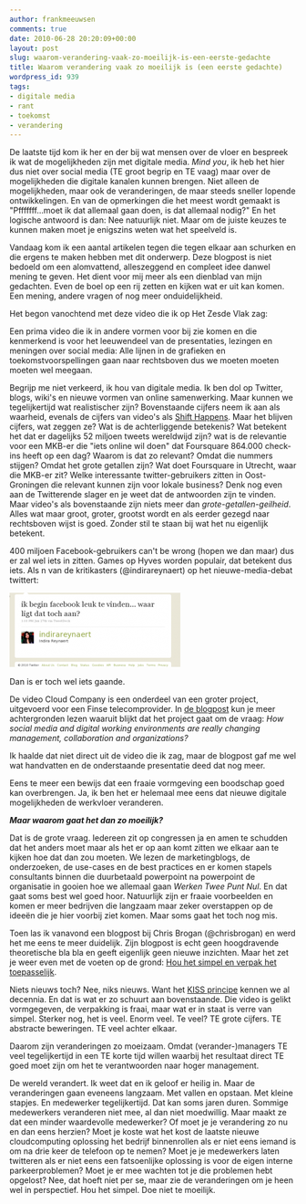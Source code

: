 ```yaml
---
author: frankmeeuwsen
comments: true
date: 2010-06-28 20:20:09+00:00
layout: post
slug: waarom-verandering-vaak-zo-moeilijk-is-een-eerste-gedachte
title: Waarom verandering vaak zo moeilijk is (een eerste gedachte)
wordpress_id: 939
tags:
- digitale media
- rant
- toekomst
- verandering
---
```


De laatste tijd kom ik her en der bij wat mensen over de vloer en bespreek ik wat de mogelijkheden zijn met digitale media. _Mind you_, ik heb het hier dus niet over social media (TE groot begrip en TE vaag) maar over de mogelijkheden die digitale kanalen kunnen brengen. Niet alleen de mogelijkheden, maar ook de veranderingen, de maar steeds sneller lopende ontwikkelingen. En van de opmerkingen die het meest wordt gemaakt is "Pfffffff...moet ik dat allemaal gaan doen, is dat allemaal nodig?" En het logische antwoord is dan: Nee natuurlijk niet. Maar om de juiste keuzes te kunnen maken moet je enigszins weten wat het speelveld is.

Vandaag kom ik een aantal artikelen tegen die tegen elkaar aan schurken en die ergens te maken hebben met dit onderwerp. Deze blogpost is niet bedoeld om een alomvattend, alleszeggend en compleet idee danwel mening te geven. Het dient voor mij meer als een dienblad van mijn gedachten. Even de boel op een rij zetten en kijken wat er uit kan komen. Een mening, andere vragen of nog meer onduidelijkheid.

<!-- more -->

Het begon vanochtend met deze video die ik op Het Zesde Vlak zag:



Een prima video die ik in andere vormen voor bij zie komen en die kenmerkend is voor het leeuwendeel van de presentaties, lezingen en meningen over social media: Alle lijnen in de grafieken en toekomstvoorspellingen gaan naar rechtsboven dus we moeten moeten moeten wel meegaan.

Begrijp me niet verkeerd, ik hou van digitale media. Ik ben dol op Twitter, blogs, wiki's en nieuwe vormen van online samenwerking. Maar kunnen we tegelijkertijd wat realistischer zijn? Bovenstaande cijfers neem ik aan als waarheid, evenals de cijfers van video's als [Shift Happens](http://www.youtube.com/watch?v=6ILQrUrEWe8). Maar het blijven cijfers, wat zeggen ze? Wat is de achterliggende betekenis? Wat betekent het dat er dagelijks 52 miljoen tweets wereldwijd zijn? wat is de relevantie voor een MKB-er die "iets online wil doen" dat Foursquare 864.000 check-ins heeft op een dag? Waarom is dat zo relevant? Omdat die nummers stijgen? Omdat het grote getallen zijn? Wat doet Foursquare in Utrecht, waar die MKB-er zit? Welke interessante twitter-gebruikers zitten in Oost-Groningen die relevant kunnen zijn voor lokale business? Denk nog even aan de Twitterende slager en je weet dat de antwoorden zijn te vinden. Maar video's als bovenstaande zijn niets meer dan _grote-getallen-geilheid_. Alles wat maar groot, groter, grootst wordt en als eerder gezegd naar rechtsboven wijst is goed. Zonder stil te staan bij wat het nu eigenlijk betekent.

400 miljoen Facebook-gebruikers can't be wrong (hopen we dan maar) dus er zal wel iets in zitten. Games op Hyves worden populair, dat betekent dus iets. Als n van de kritikasters (@indirareynaert) op het nieuwe-media-debat twittert:

![](../images/uploadimages/indirafacebook-300x130.png)

Dan is er toch wel iets gaande.

De video Cloud Company is een onderdeel van een groter project, uitgevoerd voor een Finse telecomprovider. In [de blogpost](http://tarina.blogging.fi/2010/06/25/cloud-company-%E2%80%93-a-new-form-of-organization/) kun je meer achtergronden lezen waaruit blijkt dat het project gaat om de vraag: _How social media and digital working environments are really changing management, collaboration and organizations?_

Ik haalde dat niet direct uit de video die ik zag, maar de blogpost gaf me wel wat handvatten en de onderstaande presentatie deed dat nog meer.



Eens te meer een bewijs dat een fraaie vormgeving een boodschap goed kan overbrengen. Ja, ik ben het er helemaal mee eens dat nieuwe digitale mogelijkheden de werkvloer veranderen.

_**Maar waarom gaat het dan zo moeilijk?**_

Dat is de grote vraag. Iedereen zit op congressen ja en amen te schudden dat het anders moet maar als het er op aan komt zitten we elkaar aan te kijken hoe dat dan zou moeten. We lezen de marketingblogs, de onderzoeken, de use-cases en de best practices en er komen stapels consultants binnen die duurbetaald powerpoint na powerpoint de organisatie in gooien hoe we allemaal gaan _Werken Twee Punt Nul_. En dat gaat soms best wel goed hoor. Natuurlijk zijn er fraaie voorbeelden en komen er meer bedrijven die langzaam maar zeker overstappen op de ideeën die je hier voorbij ziet komen. Maar soms gaat het toch nog mis.

Toen las ik vanavond een blogpost bij Chris Brogan (@chrisbrogan) en werd het me eens te meer duidelijk. Zijn blogpost is echt geen hoogdravende theoretische bla bla en geeft eigenlijk geen nieuwe inzichten. Maar het zet je weer even met de voeten op de grond: [Hou het simpel en verpak het toepasselijk](http://www.chrisbrogan.com/simplify-and-package-the-sale/).

Niets nieuws toch? Nee, niks nieuws. Want het [KISS principe](http://en.wikipedia.org/wiki/KISS%20principle) kennen we al decennia. En dat is wat er zo schuurt aan bovenstaande. Die video is gelikt vormgegeven, de verpakking is fraai, maar wat er in staat is verre van simpel. Sterker nog, het is veel. Enorm veel. Te veel? TE grote cijfers. TE abstracte beweringen. TE veel achter elkaar.

Daarom zijn veranderingen zo moeizaam. Omdat (verander-)managers TE veel tegelijkertijd in een TE korte tijd willen waarbij het resultaat direct TE goed moet zijn om het te verantwoorden naar hoger management.

De wereld verandert. Ik weet dat en ik geloof er heilig in. Maar de veranderingen gaan eveneens langzaam. Met vallen en opstaan. Met kleine stapjes. En medewerker tegelijkertijd. Dat kan soms jaren duren. Sommige medewerkers veranderen niet mee, al dan niet moedwillig. Maar maakt ze dat een minder waardevolle medewerker? Of moet je je verandering zo nu en dan eens herzien? Moet je koste wat het kost de laatste nieuwe cloudcomputing oplossing het bedrijf binnenrollen als er niet eens iemand is om na drie keer de telefoon op te nemen? Moet je je medewerkers laten twitteren als er niet eens een fatsoenlijke oplossing is voor de eigen interne parkeerproblemen? Moet je er mee wachten tot je die problemen hebt opgelost? Nee, dat hoeft niet per se, maar zie de veranderingen om je heen wel in perspectief. Hou het simpel. Doe niet te moeilijk.

